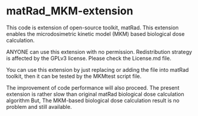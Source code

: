# matRad_MKM-extension

This code is extension of open-source toolkit, matRad.
This extension enables the microdosimetric kinetic model (MKM) based biological dose calculation.

ANYONE can use this extension with no permission.
Redistribution strategy is affected by the GPLv3 license. Please check the License.md file.

You can use this extension by just replacing or adding the file into matRad toolkit,
then it can be tested by the MKMtest script file.

The improvement of code performance will also proceed.
The present extension is rather slow than original matRad biological dose calculation algorithm
But, The MKM-based biological dose calculation result is no problem and still available.
